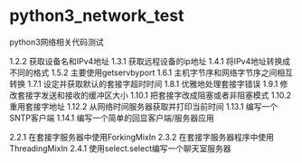 # python3_network_test
python3网络相关代码测试

1.2.2 获取设备名和IPv4地址
1.3.1 获取远程设备的ip地址
1.4.1 将IPv4地址转换成不同的格式
1.5.2 主要使用getservbyport
1.6.1 主机字节序和网络字节序之间相互转换
1.7.1 设定并获取默认的套接字超时时间
1.8.1 优雅地处理套接字错误
1.9.1 修改套接字发送和接收的缓冲区大小
1.10.1 把套接字改成阻塞或者非阻塞模式
1.10.2 重用套接字地址
1.12.2 从网络时间服务器获取并打印当前时间
1.13.1 编写一个SNTP客户端
1.14.1 编写一个简单的回显客户端/服务器应用

2.2.1 在套接字服务器中使用ForkingMixIn
2.3.2 在套接字服务器程序中使用ThreadingMixIn
2.4.1 使用select.select编写一个聊天室服务器
